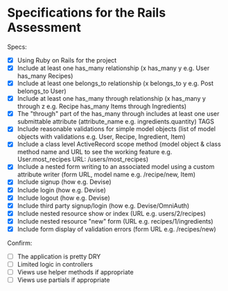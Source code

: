 # Specifications for the Rails Assessment

Specs:
- [x] Using Ruby on Rails for the project
- [x] Include at least one has_many relationship (x has_many y e.g. User has_many Recipes)
- [x] Include at least one belongs_to relationship (x belongs_to y e.g. Post belongs_to User)
- [x] Include at least one has_many through relationship (x has_many y through z e.g. Recipe has_many Items through Ingredients)
- [x] The "through" part of the has_many through includes at least one user submittable attribute (attribute_name e.g. ingredients.quantity) TAGS
- [x] Include reasonable validations for simple model objects (list of model objects with validations e.g. User, Recipe, Ingredient, Item)
- [x] Include a class level ActiveRecord scope method (model object & class method name and URL to see the working feature e.g. User.most_recipes URL: /users/most_recipes)
- [x] Include a nested form writing to an associated model using a custom attribute writer (form URL, model name e.g. /recipe/new, Item)
- [x] Include signup (how e.g. Devise)
- [x] Include login (how e.g. Devise)
- [x] Include logout (how e.g. Devise)
- [x] Include third party signup/login (how e.g. Devise/OmniAuth)
- [x] Include nested resource show or index (URL e.g. users/2/recipes)
- [x] Include nested resource "new" form (URL e.g. recipes/1/ingredients)
- [x] Include form display of validation errors (form URL e.g. /recipes/new)

Confirm:
- [ ] The application is pretty DRY
- [ ] Limited logic in controllers
- [ ] Views use helper methods if appropriate
- [ ] Views use partials if appropriate
